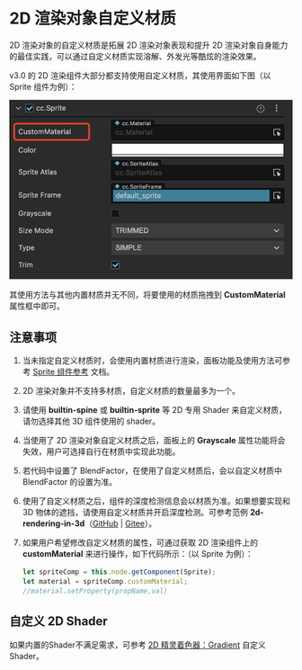 # 2D 渲染对象自定义材质

2D 渲染对象的自定义材质是拓展 2D 渲染对象表现和提升 2D 渲染对象自身能力的最佳实践，可以通过自定义材质实现溶解、外发光等酷炫的渲染效果。

v3.0 的 2D 渲染组件大部分都支持使用自定义材质，其使用界面如下图（以 Sprite 组件为例）：

![UIMaterial](ui-material/UIMaterial.png)

其使用方法与其他内置材质并无不同，将要使用的材质拖拽到 **CustomMaterial** 属性框中即可。

## 注意事项

1. 当未指定自定义材质时，会使用内置材质进行渲染，面板功能及使用方法可参考 [Sprite 组件参考](../editor/sprite.md) 文档。
2. 2D 渲染对象并不支持多材质，自定义材质的数量最多为一个。
3. 请使用 **builtin-spine** 或 **builtin-sprite** 等 2D 专用 Shader 来自定义材质，请勿选择其他 3D 组件使用的 shader。
4. 当使用了 2D 渲染对象自定义材质之后，面板上的 **Grayscale** 属性功能将会失效，用户可选择自行在材质中实现此功能。
5. 若代码中设置了 BlendFactor，在使用了自定义材质后，会以自定义材质中 BlendFactor 的设置为准。
6. 使用了自定义材质之后，组件的深度检测信息会以材质为准。如果想要实现和 3D 物体的遮挡，请使用自定义材质并开启深度检测。可参考范例 **2d-rendering-in-3d**（[GitHub](https://github.com/cocos/cocos-test-projects/tree/v3.6/assets/cases/2D) | [Gitee](https://gitee.com/mirrors_cocos-creator/test-cases-3d/tree/v3.6/assets/cases/2d-rendering-in-3d)）。
7. 如果用户希望修改自定义材质的属性，可通过获取 2D 渲染组件上的 **customMaterial** 来进行操作，如下代码所示：（以 Sprite 为例）：

    ```ts
    let spriteComp = this.node.getComponent(Sprite);
    let material = spriteComp.customMaterial;
    //material.setProperty(propName,val)
    ```
  
## 自定义 2D Shader

如果内置的Shader不满足需求，可参考 [2D 精灵着色器：Gradient](../../../shader/write-effect-2d-sprite-gradient.md) 自定义 Shader。
